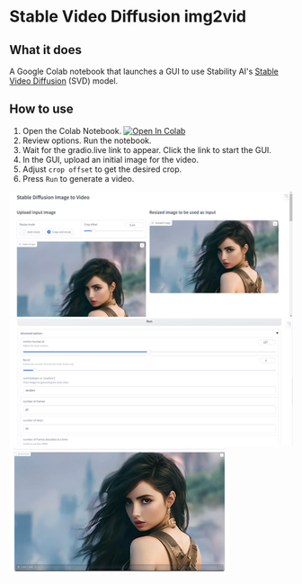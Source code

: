 # Stable Video Diffusion img2vid
## What it does
A Google Colab notebook that launches a GUI to use Stability AI's [Stable Video Diffusion](https://github.com/Stability-AI/generative-models) (SVD) model.

## How to use
1. Open the Colab Notebook. [![Open In Colab](https://colab.research.google.com/assets/colab-badge.svg)](https://drive.google.com/file/d/1TiMhhzth5IQ0VeBiQSpDmiCIVIAOe-eV/view?usp=sharing)
2. Review options. Run the notebook.
3. Wait for the gradio.live link to appear. Click the link to start the GUI.
4. In the GUI, upload an initial image for the video.
5. Adjust `crop offset` to get the desired crop.
6. Press `Run` to generate a video.

![image](assets/cyberfilm-1.PNG)
![image](assets/cyberfilm-2.PNG)
![image](assets/cyberfilm-3.PNG)




